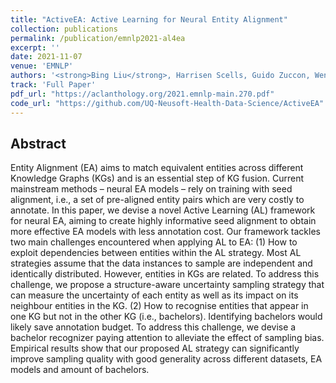 ```yaml
---
title: "ActiveEA: Active Learning for Neural Entity Alignment"
collection: publications
permalink: /publication/emnlp2021-al4ea
excerpt: ''
date: 2021-11-07
venue: 'EMNLP'
authors: '<strong>Bing Liu</strong>, Harrisen Scells, Guido Zuccon, Wen Hua, Genghong Zhao'
track: 'Full Paper'
pdf_url: "https://aclanthology.org/2021.emnlp-main.270.pdf"
code_url: "https://github.com/UQ-Neusoft-Health-Data-Science/ActiveEA"
---
```


## Abstract


Entity Alignment (EA) aims to match equivalent entities across different Knowledge Graphs
(KGs) and is an essential step of KG fusion. Current mainstream methods – neural
EA models – rely on training with seed alignment, i.e., a set of pre-aligned entity pairs
which are very costly to annotate. In this paper,
we devise a novel Active Learning (AL) framework for neural EA, aiming to create highly
informative seed alignment to obtain more effective EA models with less annotation cost.
Our framework tackles two main challenges
encountered when applying AL to EA:
(1) How to exploit dependencies between entities within the AL strategy. Most AL strategies
assume that the data instances to sample are
independent and identically distributed. However, entities in KGs are related. To address
this challenge, we propose a structure-aware
uncertainty sampling strategy that can measure
the uncertainty of each entity as well as its impact on its neighbour entities in the KG.
(2) How to recognise entities that appear in
one KG but not in the other KG (i.e., bachelors). Identifying bachelors would likely save
annotation budget. To address this challenge,
we devise a bachelor recognizer paying attention to alleviate the effect of sampling bias.
Empirical results show that our proposed AL
strategy can significantly improve sampling
quality with good generality across different
datasets, EA models and amount of bachelors.


